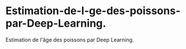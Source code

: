# Estimation-de-l-ge-des-poissons-par-Deep-Learning.
Estimation de l'âge des poissons par Deep Learning.
